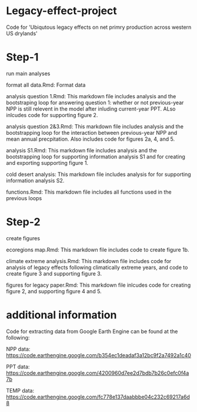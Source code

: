 # Legacy-effect-project
Code for 'Ubiqutous legacy effects on net primry production across western US drylands'

# Step-1 
run main analyses  

format all data.Rmd: Format data 

analysis question 1.Rmd: This markdown file includes analysis and the bootstraping loop for answering question 1: whether or not previous-year NPP is still relevent in the model after inluding current-year PPT. ALso inlcudes code for supporting figure 2.

analysis question 2&3.Rmd: This markdown file includes analysis and the bootstrapping loop for the interaction between previous-year NPP and mean annual precpitation. Also includes code for figures 2a, 4, and 5. 

analysis S1.Rmd: This markdown file includes analysis and the bootstrapping loop for supporting information analysis S1 and for creating and exporting supporting figure 1.

cold desert analysis: This markdown file includes analysis for for supporting information analysis S2. 

functions.Rmd: This markdown file includes all functions used in the previous loops 


# Step-2
create figures  

ecoregions map.Rmd: This markdown file includes code to create figure 1b. 

climate extreme analysis.Rmd: This markdown file includes code for analysis of legacy effects following climatically extreme years, and code to create figure 3 and supporting figure 3.

figures for legacy paper.Rmd: This markdown file inlcudes code for creating figure 2, and supporting figure 4 and 5. 

# additional information

Code for extracting data from Google Earth Engine can be found at the following:

NPP data: https://code.earthengine.google.com/b354ec1deadaf3a12bc9f2a7492a1c40 

PPT data: https://code.earthengine.google.com/4200960d7ee2d7bdb7b26c0efc0f4a7b

TEMP data: https://code.earthengine.google.com/fc778e137daabbbe04c232c69217a6d8
